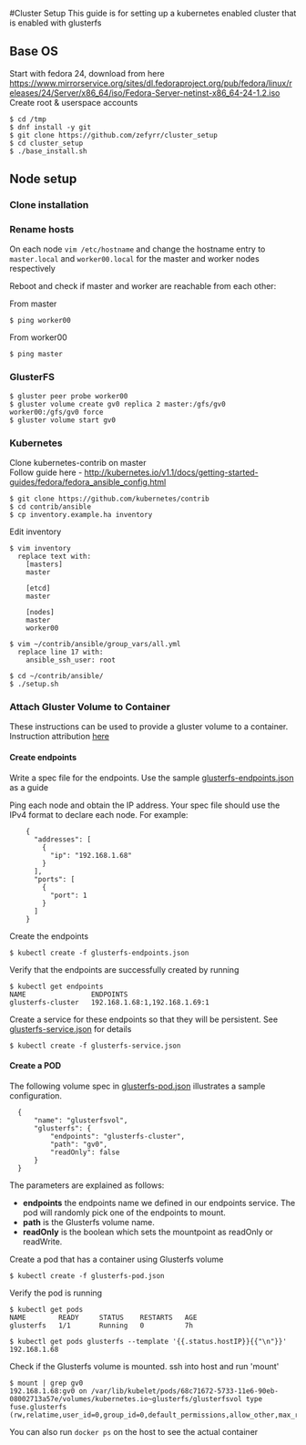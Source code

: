 #Cluster Setup
This guide is for setting up a kubernetes enabled cluster that is enabled with glusterfs

## Base OS

Start with fedora 24, download from here https://www.mirrorservice.org/sites/dl.fedoraproject.org/pub/fedora/linux/releases/24/Server/x86_64/iso/Fedora-Server-netinst-x86_64-24-1.2.iso
Create root & userspace accounts

    $ cd /tmp
    $ dnf install -y git
    $ git clone https://github.com/zefyrr/cluster_setup
    $ cd cluster_setup
    $ ./base_install.sh


## Node setup
### Clone installation
### Rename hosts
On each node `vim /etc/hostname` and change the hostname entry to `master.local` and `worker00.local` for the master and worker nodes respectively

Reboot and check if master and worker are reachable from each other:

From master
```
$ ping worker00
```
From worker00
```
$ ping master
```

### GlusterFS

    $ gluster peer probe worker00
    $ gluster volume create gv0 replica 2 master:/gfs/gv0 worker00:/gfs/gv0 force
    $ gluster volume start gv0

### Kubernetes
Clone kubernetes-contrib on master  
Follow guide here - http://kubernetes.io/v1.1/docs/getting-started-guides/fedora/fedora_ansible_config.html

    $ git clone https://github.com/kubernetes/contrib
    $ cd contrib/ansible
    $ cp inventory.example.ha inventory
    
Edit inventory  

    $ vim inventory
      replace text with:
        [masters]
        master

        [etcd]
        master

        [nodes]
        master
        worker00

    $ vim ~/contrib/ansible/group_vars/all.yml
      replace line 17 with:
        ansible_ssh_user: root

    $ cd ~/contrib/ansible/
    $ ./setup.sh
  
### Attach Gluster Volume to Container

These instructions can be used to provide a gluster volume to a container. Instruction attribution [here](https://github.com/kubernetes/kubernetes/tree/master/examples/volumes/glusterfs)

#### Create endpoints

Write a spec file for the endpoints. Use the sample [glusterfs-endpoints.json](https://github.com/shuaib88/cluster_setup/blob/initialSetup/gluster_vol_examples/glusterfs-endpoints.json) as a guide

Ping each node and obtain the IP address. Your spec file should use the IPv4 format to declare each node. For example:

```
    {
      "addresses": [
        {
          "ip": "192.168.1.68"
        }
      ],
      "ports": [
        {
          "port": 1
        }
      ]
    }
```

Create the endpoints
```
$ kubectl create -f glusterfs-endpoints.json
```
Verify that the endpoints are successfully created by running
```
$ kubectl get endpoints 
NAME                ENDPOINTS                       
glusterfs-cluster   192.168.1.68:1,192.168.1.69:1   
```
Create a service for these endpoints so that they will be persistent. See [glusterfs-service.json](https://github.com/shuaib88/cluster_setup/blob/initialSetup/gluster_vol_examples/glusterfs-services.json) for details 
```
$ kubectl create -f glusterfs-service.json
```

#### Create a POD

The following volume spec in [glusterfs-pod.json](https://github.com/shuaib88/cluster_setup/blob/initialSetup/gluster_vol_examples/glusterfs-pod.json) illustrates a sample configuration.
```
  { 
      "name": "glusterfsvol",
      "glusterfs": {
          "endpoints": "glusterfs-cluster",
          "path": "gv0",
          "readOnly": false
      }
  }
```
The parameters are explained as follows:
- **endpoints** the endpoints name we defined in our endpoints service. The pod will randomly pick one of the endpoints to mount. 
- **path** is the Glusterfs volume name.
- **readOnly** is the boolean which sets the mountpoint as readOnly or readWrite.

Create a pod that has a container using Glusterfs volume
```
$ kubectl create -f glusterfs-pod.json
```

Verify the pod is running
```
$ kubectl get pods
NAME        READY     STATUS    RESTARTS   AGE
glusterfs   1/1       Running   0          7h

$ kubectl get pods glusterfs --template '{{.status.hostIP}}{{"\n"}}'
192.168.1.68
```

Check if the Glusterfs volume is mounted. ssh into host and run 'mount'
```
$ mount | grep gv0
192.168.1.68:gv0 on /var/lib/kubelet/pods/68c71672-5733-11e6-90eb-08002713a57e/volumes/kubernetes.io~glusterfs/glusterfsvol type fuse.glusterfs (rw,relatime,user_id=0,group_id=0,default_permissions,allow_other,max_read=131072)
```

You can also run `docker ps` on the host to see the actual container
